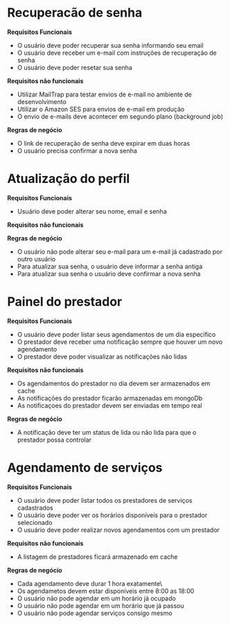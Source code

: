 # Recuperacão de senha
**Requisitos Funcionais**

- O usuário deve poder recuperar sua senha informando seu email
- O usuário deve receber um e-mail com instruções de recuperação de senha
- O usuário deve poder resetar sua senha

**Requisitos não funcionais**

- Utilizar MailTrap para testar envios de e-mail no ambiente de desenvolvimento
- Utilizar o Amazon SES para envios de e-mail em produção
- O envio de e-mails deve acontecer em segundo plano (background job)

**Regras de negócio**

- O link de recuperação de senha deve expirar em duas horas
- O usuário precisa confirmar a nova senha

# Atualização do perfil

**Requisitos Funcionais**

- Usuário deve poder alterar seu nome, email e senha

**Requisitos não funcionais**

**Regras de negócio**

- O usuário não pode alterar seu e-mail para um e-mail já cadastrado por outro usuário
- Para atualizar sua senha, o usuário deve informar a senha antiga
- Para atualizar sua senha o usuário deve confirmar a nova senha


# Painel do prestador

**Requisitos Funcionais**

- O usuário deve poder listar seus agendamentos de um dia específico
- O prestador deve receber uma notificação sempre que houver um novo agendamento
- O prestador deve poder visualizar as notificações não lidas

**Requisitos não funcionais**

- Os agendamentos do prestador no dia devem ser armazenados em cache
- As notificações do prestador ficarão armazenadas em mongoDb
- As notificaçoes do prestador devem ser enviadas em tempo real

**Regras de negócio**

- A notificação deve ter um status de lida ou não lida para que o prestador possa controlar

# Agendamento de serviços

**Requisitos Funcionais**

- O usuário deve poder listar todos os prestadores de serviços cadastrados
- O usuário deve poder ver os horários disponíveis para o prestador selecionado
- O usuário deve poder realizar novos agendamentos com um prestador

**Requisitos não funcionais**

- A listagem de prestadores ficará armazenado em cache

**Regras de negócio**

- Cada agendamento deve durar 1 hora exatamente\
- Os agendametos devem estar disponíveis entre 8:00 as 18:00
- O usuário não pode agendar em um horário já ocupado
- O usuário não pode agendar em um horário que já passou
- O usuário não pode agendar serviços consigo mesmo


